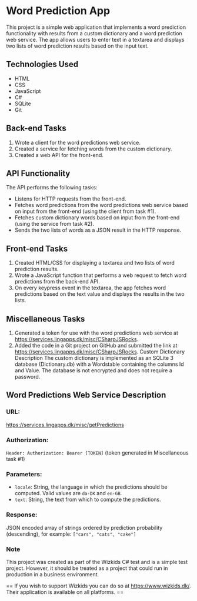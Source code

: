 # Word Prediction App

This project is a simple web application that implements a word prediction functionality with results from a custom dictionary and a word prediction web service. The app allows users to enter text in a textarea and displays two lists of word prediction results based on the input text.

## Technologies Used
- HTML
- CSS
- JavaScript
- C#
- SQLite
- Git

## Back-end Tasks

1. Wrote a client for the word predictions web service.
2. Created a service for fetching words from the custom dictionary.
3. Created a web API for the front-end.


## API Functionality
The API performs the following tasks:

- Listens for HTTP requests from the front-end.
- Fetches word predictions from the word predictions web service based on input from the front-end (using the client from task #1).
- Fetches custom dictionary words based on input from the front-end (using the service from task #2).
- Sends the two lists of words as a JSON result in the HTTP response.


## Front-end Tasks
1. Created HTML/CSS for displaying a textarea and two lists of word prediction results.
2. Wrote a JavaScript function that performs a web request to fetch word predictions from the back-end API.
3. On every keypress event in the textarea, the app fetches word predictions based on the text value and displays the results in the two lists.


## Miscellaneous Tasks
1. Generated a token for use with the word predictions web service at https://services.lingapps.dk/misc/CSharpJSRocks.
2. Added the code in a Git project on GitHub and submitted the link at https://services.lingapps.dk/misc/CSharpJSRocks.
Custom Dictionary Description
The custom dictionary is implemented as an SQLite 3 database (Dictionary.db) with a Wordstable containing the columns Id and Value. The database is not encrypted and does not require a password.

## Word Predictions Web Service Description
### URL:
https://services.lingapps.dk/misc/getPredictions

### Authorization: 
`Header: Authorization: Bearer [TOKEN]` (token generated in Miscellaneous task #1)

### Parameters:
- `locale`: String, the language in which the predictions should be computed. Valid values are `da-DK` and `en-GB`.
- `text`: String, the text from which to compute the predictions.

### Response: 
JSON encoded array of strings ordered by prediction probability (descending), for example: `["cars", "cats", "cake"]` 

### Note
This project was created as part of the Wizkids C# test and is a simple test project. However, it should be treated as a project that could run in production in a business environment.


== If you wish to support Wizkids you can do so at https://www.wizkids.dk/. Their application is available on all platforms. ==
